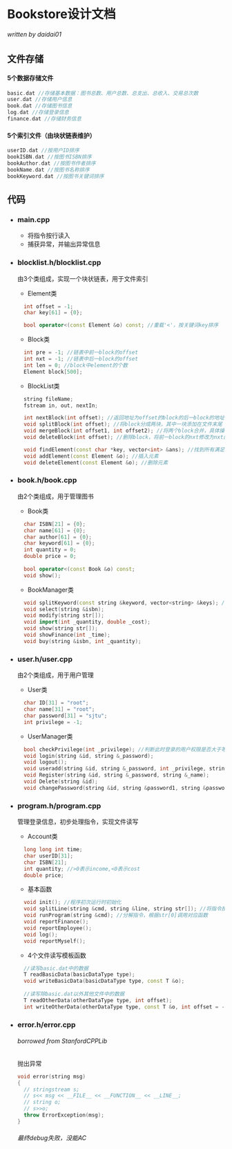 # Bookstore设计文档

###### written by daidai01

## 文件存储

#### 5个数据存储文件

```c++
basic.dat //存储基本数据：图书总数、用户总数、总支出、总收入、交易总次数
user.dat //存储用户信息
book.dat //存储图书信息
log.dat //存储登录信息
finance.dat //存储财务信息
```

#### 5个索引文件（由块状链表维护）

```c++
userID.dat //按用户ID排序
bookISBN.dat //按图书ISBN排序
bookAuthor.dat //按图书作者排序
bookName.dat //按图书名称排序
bookKeyword.dat //按图书关键词排序
```

## 代码

* ### main.cpp

  * 将指令按行读入
  * 捕获异常，并输出异常信息

* ### blocklist.h/blocklist.cpp

  由3个类组成，实现一个块状链表，用于文件索引
  
  * Element类
  
  ```c++
    int offset = -1;
    char key[61] = {0};

    bool operator<(const Element &o) const; //重载'<'，按关键词key排序
  ```
  
  * Block类
  
  ```c++
    int pre = -1; //链表中前一block的offset
    int nxt = -1; //链表中后一block的offset
    int len = 0; //block中element的个数
    Element block[500];
  ```
  
  * BlockList类
  
  ```c++
    string fileName;
    fstream in, out, nextIn;

    int nextBlock(int offset); //返回地址为offset的block的后一block的地址
    void splitBlock(int offset); //将block分成两块，其中一块添加在文件末尾
    void mergeBlock(int offset1, int offset2); //将两个block合并，具体操作为将地址为offset2的block的内容复制到地址为offset1的block中，将offset2的block删除
    void deleteBlock(int offset); //删除block，将前一block的nxt修改为nxt的offset，后一block的pre修改为pre的offset

    void findElement(const char *key, vector<int> &ans); //找到所有满足关键词为key的element，将它们的offset添加到ans中
    void addElement(const Element &o); //插入元素
    void deleteElement(const Element &o); //删除元素
  ```
  
* ### book.h/book.cpp
  
  由2个类组成，用于管理图书
    
  * Book类
    
  ```c++
    char ISBN[21] = {0};
    char name[61] = {0};
    char author[61] = {0};
    char keyword[61] = {0};
    int quantity = 0;
    double price = 0;
    
    bool operator<(const Book &o) const;
    void show();
  ```
  
  * BookManager类
  
  ```c++
    void splitKeyword(const string &keyword, vector<string> &keys); //将keyword按'|'分解，并把子keyword存储在keys中
    void select(string &isbn);
    void modify(string str[]);
    void import(int _quantity, double _cost);
    void show(string str[]);
    void showFinance(int _time);
    void buy(string &isbn, int _quantity);
  ```
  
* ### user.h/user.cpp

  由2个类组成，用于用户管理
  
  * User类
  
  ```c++
    char ID[31] = "root";
    char name[31] = "root";
    char password[31] = "sjtu";
    int privilege = -1;
  ```
  
  * UserManager类
  
  ```c++
    bool checkPrivilege(int _privilege); //判断此时登录的用户权限是否大于等于指令所需权限
    void login(string &id, string &_password);
    void logout();
    void useradd(string &id, string &_password, int _privilege, string &_name);
    void Register(string &id, string &_password, string &_name);
    void Delete(string &id);
    void changePassword(string &id, string &password1, string &password2);
  ```
  
* ### program.h/program.cpp

  管理登录信息，初步处理指令，实现文件读写

  * Account类

  ```c++
    long long int time;
    char userID[31];
    char ISBN[21];
    int quantity; //>0表示income,<0表示cost 
    double price;
  ```
  
  * 基本函数
  
  ```c++
    void init(); //程序初次运行时初始化
    void splitLine(string &cmd, string &line, string str[]); //将指令按空格分解，存储在cmd和str[]中
    void runProgram(string &cmd); //分解指令，根据str[0]调用对应函数
    void reportFinance(); 
    void reportEmployee();
    void log();
    void reportMyself();
  ```
  
  * 4个文件读写模板函数

  ```c++
    //读写basic.dat中的数据
    T readBasicData(basicDataType type); 
    void writeBasicData(basicDataType type, const T &o);
    
    //读写除basic.dat以外其他文件中的数据
    T readOtherData(otherDataType type, int offset);
    int writeOtherData(otherDataType type, const T &o, int offset = -1);
  ```
  
* ### error.h/error.cpp 

  ###### borrowed from StanfordCPPLib

  抛出异常
  
  ```c++
  void error(string msg)
  {
    // stringstream s;
    // s<< msg << __FILE__ << __FUNCTION__ << __LINE__;
    // string o;
    // s>>o;
    throw ErrorException(msg);
  }
  ```
  
  ###### 最终debug失败，没能AC
  
